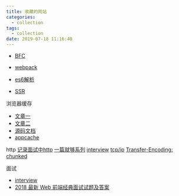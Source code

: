 ```yaml
---
title: 收藏的网站
categories:
  - collection
tags:
  - collection
date: 2019-07-18 11:16:40
---
```


* [BFC](https://www.cnblogs.com/chen-cong/p/7862832.html)

* [webpack](https://segmentfault.com/a/1190000014148611)
* [es6解析](https://juejin.im/post/5c6234f16fb9a049a81fcca5)
* [SSR](https://www.jianshu.com/p/10b6074d772c)

浏览器缓存
* [文章一](https://www.cnblogs.com/slly/p/6732749.html)
* [文章二](http://caibaojian.com/http-cache-2.html)
* [源码文档](https://www.cnblogs.com/etoah/p/5579622.html)
* [appcache](https://blog.csdn.net/liqinghua1653/article/details/31387761)

http
[记录面试中http](https://www.cnblogs.com/daisygogogo/p/10741597.html)
[一篇就够系列](https://www.cnblogs.com/ranyonsue/p/5984001.html)
[interview](https://blog.csdn.net/yicixing7/article/details/79320821)
[tcp/ip](https://blog.csdn.net/qq_41517936/article/details/80886618)
[Transfer-Encoding: chunked](https://www.cnblogs.com/xuehaoyue/p/6639029.html)

面试
* [interview](https://segmentfault.com/a/1190000002629708)
* [2018 最新 Web 前端经典面试试题及答案](https://blog.csdn.net/wdlhao/article/details/79079660)